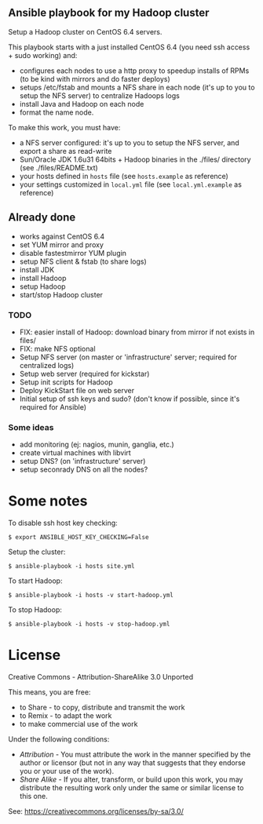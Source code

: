 Ansible playbook for my Hadoop cluster
--------------------------------------

Setup a Hadoop cluster on CentOS 6.4 servers.

This playbook starts with a just installed CentOS 6.4 (you need ssh access + sudo working) and:

- configures each nodes to use a http proxy to speedup installs of RPMs (to be kind with mirrors and do faster deploys)
- setups /etc/fstab and mounts a NFS share in each node (it's up to you to setup the NFS server) to centralize Hadoops logs
- install Java and Hadoop on each node
- format the name node.

To make this work, you must have:

 - a NFS server configured: it's up to you to setup the NFS server, and export a share as read-write
 - Sun/Oracle JDK 1.6u31 64bits + Hadoop binaries in the ./files/ directory (see ./files/README.txt)
 - your hosts defined in `hosts` file (see `hosts.example` as reference)
 - your settings customized in `local.yml` file (see `local.yml.example` as reference)

## Already done

- works against CentOS 6.4
- set YUM mirror and proxy
- disable fastestmirror YUM plugin
- setup NFS client & fstab (to share logs)
- install JDK
- install Hadoop
- setup Hadoop
- start/stop Hadoop cluster

### TODO

- FIX: easier install of Hadoop: download binary from mirror if not exists in files/
- FIX: make NFS optional
- Setup NFS server (on master or 'infrastructure' server; required for centralized logs)
- Setup web server (required for kickstar)
- Setup init scripts for Hadoop
- Deploy KickStart file on web server
- Initial setup of ssh keys and sudo? (don't know if possible, since it's required for Ansible)

### Some ideas

- add monitoring (ej: nagios, munin, ganglia, etc.)
- create virtual machines with libvirt
- setup DNS? (on 'infrastructure' server)
- setup seconrady DNS on all the nodes?

# Some notes

To disable ssh host key checking:

    $ export ANSIBLE_HOST_KEY_CHECKING=False

Setup the cluster:

    $ ansible-playbook -i hosts site.yml

To start Hadoop:

    $ ansible-playbook -i hosts -v start-hadoop.yml

To stop Hadoop:

    $ ansible-playbook -i hosts -v stop-hadoop.yml

# License

Creative Commons - Attribution-ShareAlike 3.0 Unported

This means, you are free:

 - to Share - to copy, distribute and transmit the work
 - to Remix - to adapt the work
 - to make commercial use of the work

Under the following conditions:

 - *Attribution* - You must attribute the work in the manner specified by the author or licensor (but not in any way that suggests that they endorse you or your use of the work).
 - *Share Alike* - If you alter, transform, or build upon this work, you may distribute the resulting work only under the same or similar license to this one.

See: https://creativecommons.org/licenses/by-sa/3.0/

